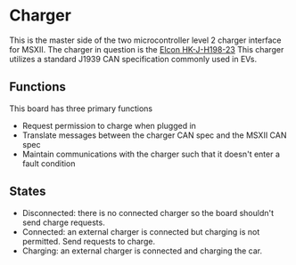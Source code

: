 # Charger

This is the master side of the two microcontroller level 2 charger interface for
MSXII. The charger in question is the
[Elcon HK-J-H198-23](https://uwmidsun.atlassian.net/wiki/spaces/ELEC/pages/92635386/Charger+and+Required+Parts?preview=/92635386/105545732/HK-J-H198-23-verA.doc)
This charger utilizes a standard J1939 CAN specification commonly used in EVs.

## Functions

This board has three primary functions
- Request permission to charge when plugged in
- Translate messages between the charger CAN spec and the MSXII CAN spec
- Maintain communications with the charger such that it doesn't enter a fault
condition

## States

- Disconnected: there is no connected charger so the board shouldn't send charge
requests.
- Connected: an external charger is connected but charging is not permitted.
Send requests to charge.
- Charging: an external charger is connected and charging the car.

